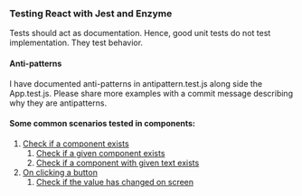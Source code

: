 ### Testing React with Jest and Enzyme

Tests should act as documentation.
Hence, good unit tests do not test implementation. They test behavior. 

#### Anti-patterns
I have documented anti-patterns in antipattern.test.js along side the App.test.js. 
Please share more examples with a commit message describing why they are antipatterns.

#### Some common scenarios tested in components:
1. [Check if a component exists](examples/src/1_component_exists/App.test.js)
    1. [Check if a given component exists](examples/src/1_component_exists/App.test.js#:6)
    2. [Check if a component with given text exists](examples/src/1_component_exists/App.test.js#L12)
2. [On clicking a button](examples/src/2_click/App.test.js)
    1. [Check if the value has changed on screen](examples/src/2_click/App.test.js)
